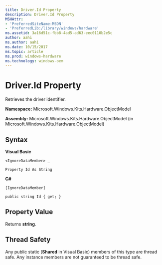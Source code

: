 ```yaml
---
title: Driver.Id Property
description: Driver.Id Property
MSHAttr:
- 'PreferredSiteName:MSDN'
- 'PreferredLib:/library/windows/hardware'
ms.assetid: 3a16d51c-fbb8-4ad5-ad63-eec0110b2e5c
author: aahi
ms.author: aahi
ms.date: 10/15/2017
ms.topic: article
ms.prod: windows-hardware
ms.technology: windows-oem
---
```


# Driver.Id Property


Retrieves the driver identifier.

**Namespace:** Microsoft.Windows.Kits.Hardware.ObjectModel

**Assembly:** Microsoft.Windows.Kits.Hardware.ObjectModel (in Microsoft.Windows.Kits.Hardware.ObjectModel)

## <span id="Syntax"></span><span id="syntax"></span><span id="SYNTAX"></span>Syntax


**Visual Basic**

`<IgnoreDataMember> _`

`Property Id As String`

**C#**

`[IgnoreDataMember]`

`public string Id { get; }`

## <span id="Property_Value"></span><span id="property_value"></span><span id="PROPERTY_VALUE"></span>Property Value


Returns **string**.

## <span id="Thread_Safety"></span><span id="thread_safety"></span><span id="THREAD_SAFETY"></span>Thread Safety


Any public static (**Shared** in Visual Basic) members of this type are thread safe. Any instance members are not guaranteed to be thread safe.

 

 






